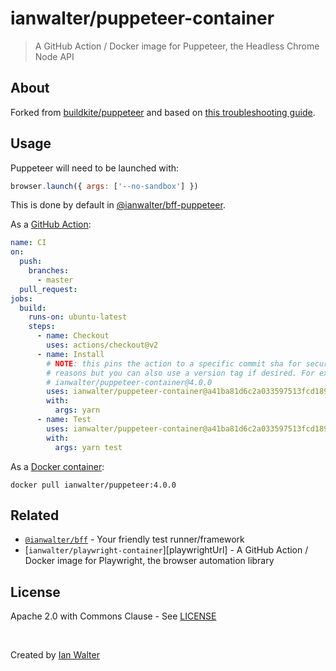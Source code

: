 # ianwalter/puppeteer-container
> A GitHub Action / Docker image for Puppeteer, the Headless Chrome Node API

## About

Forked from [buildkite/puppeteer][buildkiteUrl] and based on
[this troubleshooting guide][troubleshootingUrl].

## Usage

Puppeteer will need to be launched with:

```js
browser.launch({ args: ['--no-sandbox'] })
```

This is done by default in [@ianwalter/bff-puppeteer][bffUrl].

As a [GitHub Action][actionsUrl]:

```yml
name: CI
on:
  push:
    branches:
      - master
  pull_request:
jobs:
  build:
    runs-on: ubuntu-latest
    steps:
      - name: Checkout
        uses: actions/checkout@v2
      - name: Install
        # NOTE: this pins the action to a specific commit sha for security
        # reasons but you can also use a version tag if desired. For example:
        # ianwalter/puppeteer-container@4.0.0
        uses: ianwalter/puppeteer-container@a41ba81d6c2a033597513fcd189801c512244b7e
        with:
          args: yarn
      - name: Test
        uses: ianwalter/puppeteer-container@a41ba81d6c2a033597513fcd189801c512244b7e
        with:
          args: yarn test
```

As a [Docker container][dockerUrl]:

```console
docker pull ianwalter/puppeteer:4.0.0
```

## Related

* [`@ianwalter/bff`][bffUrl] - Your friendly test runner/framework
* [`ianwalter/playwright-container`][playwrightUrl] - A GitHub Action / Docker
  image for Playwright, the browser automation library

## License

Apache 2.0 with Commons Clause - See [LICENSE][licenseUrl]

&nbsp;

Created by [Ian Walter](https://ianwalter.dev)

[buildkiteUrl]: https://github.com/buildkite/docker-puppeteer
[troubleshootingUrl]: https://github.com/GoogleChrome/puppeteer/blob/main/docs/troubleshooting.md
[actionsUrl]: https://github.com/features/actions
[dockerUrl]: https://hub.docker.com/r/ianwalter/puppeteer
[bffUrl]: https://github.com/ianwalter/bff
[licenseUrl]: https://github.com/ianwalter/puppeteer-container/blob/master/LICENSE
